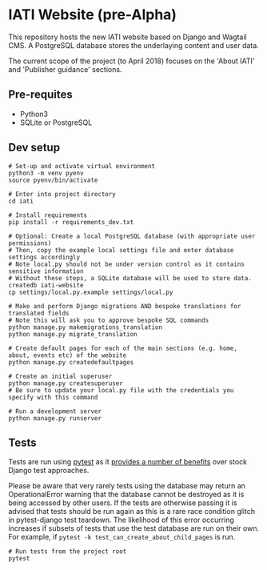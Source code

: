 # IATI Website (pre-Alpha)
This repository hosts the new IATI website based on Django and Wagtail CMS.  A PostgreSQL database stores the underlaying content and user data.

The current scope of the project (to April 2018) focuses on the 'About IATI' and 'Publisher guidance' sections.


## Pre-requites

- Python3
- SQLite or PostgreSQL


## Dev setup
```
# Set-up and activate virtual environment
python3 -m venv pyenv
source pyenv/bin/activate

# Enter into project directory
cd iati

# Install requirements
pip install -r requirements_dev.txt

# Optional: Create a local PostgreSQL database (with appropriate user permissions)
# Then, copy the example local settings file and enter database settings accordingly
# Note local.py should not be under version control as it contains sensitive information
# Without these steps, a SQLite database will be used to store data.
createdb iati-website
cp settings/local.py.example settings/local.py

# Make and perform Django migrations AND bespoke translations for translated fields
# Note this will ask you to approve bespoke SQL commands
python manage.py makemigrations_translation
python manage.py migrate_translation

# Create default pages for each of the main sections (e.g. home, about, events etc) of the website
python manage.py createdefaultpages

# Create an initial superuser
python manage.py createsuperuser
# Be sure to update your local.py file with the credentials you specify with this command

# Run a development server
python manage.py runserver
```

## Tests

Tests are run using [pytest](https://pytest.org/) as it [provides a number of benefits](https://pytest-django.readthedocs.io/en/latest/#why-would-i-use-this-instead-of-django-s-manage-py-test-command) over stock Django test approaches.

Please be aware that very rarely tests using the database may return an OperationalError warning that the database cannot be destroyed as it is being accessed by other users. If the tests are otherwise passing it is advised that tests should be run again as this is a rare race condition glitch in pytest-django test teardown. The likelihood of this error occurring increases if subsets of tests that use the test database are run on their own. For example, if `pytest -k test_can_create_about_child_pages` is run.

```
# Run tests from the project root
pytest
```
